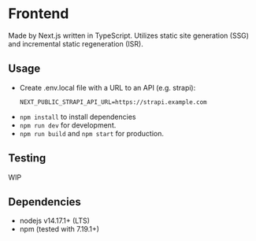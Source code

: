 # Frontend

Made by Next.js written in TypeScript. Utilizes static site generation (SSG) and incremental static regeneration (ISR).

## Usage

- Create .env.local file with a URL to an API (e.g. strapi):
  ```
  NEXT_PUBLIC_STRAPI_API_URL=https://strapi.example.com
  ```
- `npm install` to install dependencies
- `npm run dev` for development.
- `npm run build` and `npm start` for production.

## Testing

WIP

## Dependencies

- nodejs v14.17.1+ (LTS)
- npm (tested with 7.19.1+)
